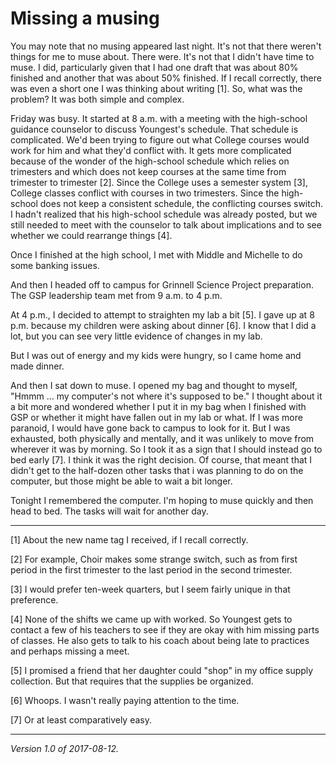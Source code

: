 Missing a musing
================

You may note that no musing appeared last night.  It's not that there
weren't things for me to muse about.  There were.  It's not that I didn't
have time to muse. I did, particularly given that I had one draft that was
about 80% finished and another that was about 50% finished.  If I recall
correctly, there was even a short one I was thinking about writing [1].
So, what was the problem?  It was both simple and complex.

Friday was busy.  It started at 8 a.m. with a meeting with the high-school
guidance counselor to discuss Youngest's schedule.  That schedule is
complicated.  We'd been trying to figure out what College courses would
work for him and what they'd conflict with.  It gets more complicated
because of the wonder of the high-school schedule which relies on
trimesters and which does not keep courses at the same time from trimester
to trimester [2].  Since the College uses a semester system [3], College
classes conflict with courses in two trimesters.  Since the high-school
does not keep a consistent schedule, the conflicting courses switch.
I hadn't realized that his high-school schedule was already posted, but we
still needed to meet with the counselor to talk about implications and to
see whether we could rearrange things [4].

Once I finished at the high school, I met with Middle and Michelle to 
do some banking issues.

And then I headed off to campus for Grinnell Science Project preparation.
The GSP leadership team met from 9 a.m. to 4 p.m.  

At 4 p.m., I decided to attempt to straighten my lab a bit [5].  I gave up
at 8 p.m. because my children were asking about dinner [6].  I know that
I did a lot, but you can see very little evidence of changes in my lab.

But I was out of energy and my kids were hungry, so I came home and made
dinner.

And then I sat down to muse.  I opened my bag and thought to myself,
"Hmmm ... my computer's not where it's supposed to be."  I thought about
it a bit more and wondered whether I put it in my bag when I finished
with GSP or whether it might have fallen out in my lab or what.  If I
was more paranoid, I would have gone back to campus to look for it.
But I was exhausted, both physically and mentally, and it was unlikely
to move from wherever it was by morning.  So I took it as a sign that I
should instead go to bed early [7].  I think it was the right decision.
Of course, that meant that I didn't get to the half-dozen other tasks
that i was planning to do on the computer, but those might be able to
wait a bit longer.

Tonight I remembered the computer.  I'm hoping to muse quickly and then
head to bed.  The tasks will wait for another day.

---

[1] About the new name tag I received, if I recall correctly.

[2] For example, Choir makes some strange switch, such as from first period 
in the first trimester to the last period in the second trimester.  

[3] I would prefer ten-week quarters, but I seem fairly unique in that
preference.

[4] None of the shifts we came up with worked.  So Youngest gets to 
contact a few of his teachers to see if they are okay with him missing
parts of classes.  He also gets to talk to his coach about being late
to practices and perhaps missing a meet.

[5] I promised a friend that her daughter could "shop" in my office supply
collection.  But that requires that the supplies be organized.

[6] Whoops.  I wasn't really paying attention to the time.

[7] Or at least comparatively easy.

---

*Version 1.0 of 2017-08-12.*
